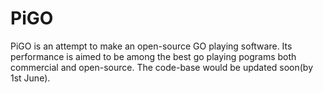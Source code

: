# PiGO

PiGO is an attempt to make an open-source GO playing software. Its performance is aimed to be among the best go playing pograms both commercial and open-source. The code-base would be updated soon(by 1st June).
